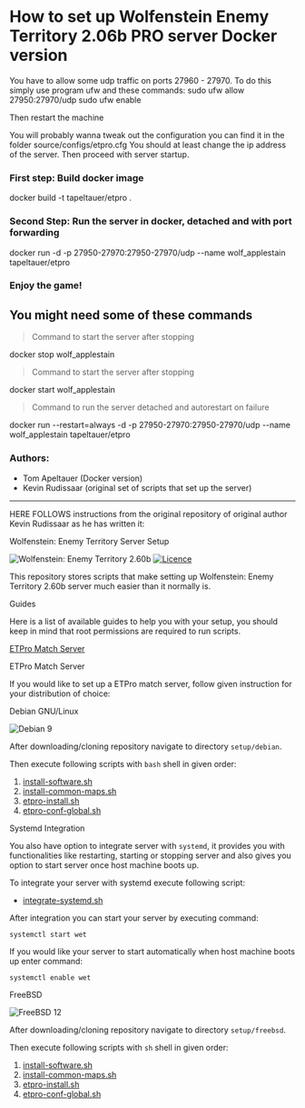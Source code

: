 # How to set up Wolfenstein Enemy Territory 2.06b PRO server Docker version
 
You have to allow some udp traffic on ports 27960 - 27970. To do this simply use program ufw and these commands:
    sudo ufw allow 27950:27970/udp
    sudo ufw enable

Then restart the machine

You will probably wanna tweak out the configuration you can find it in the folder source/configs/etpro.cfg You should at least change the ip address of the server. Then proceed with server startup.

### First step: Build docker image
docker build -t tapeltauer/etpro .

### Second Step: Run the server in docker, detached and with port forwarding
docker run -d -p 27950-27970:27950-27970/udp --name wolf_applestain tapeltauer/etpro

### Enjoy the game!

## You might need some of these commands

>Command to start the server after stopping

docker stop wolf_applestain

>Command to start the server after stopping

docker start wolf_applestain

>Command to run the server detached and autorestart on failure

docker run --restart=always -d -p 27950-27970:27950-27970/udp --name wolf_applestain tapeltauer/etpro

### Authors:

- Tom Apeltauer (Docker version)
- Kevin Rudissaar (original set of scripts that set up the server)

----------------------------------------------------------

HERE FOLLOWS instructions from the original repository of original author Kevin Rudissaar as he has written it:

 Wolfenstein: Enemy Territory Server Setup

<img src="https://img.shields.io/badge/wet-2.60b-blue.png" alt="Wolfenstein: Enemy Territory 2.60b" title="Wolfenstein: Enemy Territory 2.60b"/>&nbsp;<a href="LICENSE" title="Licence"><img src="https://img.shields.io/badge/license-MIT-green.png" alt="Licence"/></a>

This repository stores scripts that make setting up Wolfenstein: Enemy Territory 2.60b server much easier than it normally is.

Guides

Here is a list of available guides to help you with your setup, you should keep in mind that root permissions are required to run scripts.

[ETPro Match Server](#etpro-match-server)

ETPro Match Server

If you would like to set up a ETPro match server, follow given instruction for your distribution of choice:

Debian GNU/Linux

<img src="https://img.shields.io/badge/debian-9-green.png" alt="Debian 9" title="Tested">

After downloading/cloning repository navigate to directory `setup/debian`.

Then execute following scripts with `bash` shell in given order:

1. [install-software.sh](setup/debian/install-software.sh)
2. [install-common-maps.sh](setup/common/install-common-maps.sh)
3. [etpro-install.sh](setup/debian/etpro-install.sh)
4. [etpro-conf-global.sh](setup/debian/etpro-conf-global.sh)

Systemd Integration

You also have option to integrate server with `systemd`, it provides you with functionalities like restarting, starting or stopping server and also gives you option to start server once host machine boots up.

To integrate your server with systemd execute following script:

* [integrate-systemd.sh](setup/debian/integrate-systemd.sh)

After integration you can start your server by executing command:

`systemctl start wet`

If you would like your server to start automatically when host machine boots up enter command:

`systemctl enable wet`

FreeBSD

<img src="https://img.shields.io/badge/freebsd-12-green.png" alt="FreeBSD 12" title="Tested">

After downloading/cloning repository navigate to directory `setup/freebsd`.

Then execute following scripts with `sh` shell in given order:

1. [install-software.sh](setup/freebsd/install-software.sh)
2. [install-common-maps.sh](setup/common/install-common-maps-fallback.sh)
3. [etpro-install.sh](setup/common/etpro-install-fallback.sh)
4. [etpro-conf-global.sh](setup/common/etpro-conf-global-fallback.sh)


